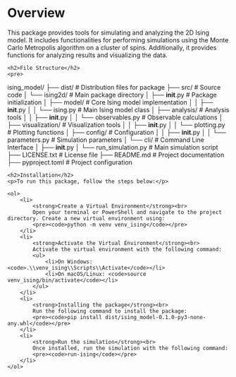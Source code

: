 <!DOCTYPE html>
<html lang="en">
<head>
    <meta charset="UTF-8">
    <meta name="viewport" content="width=device-width, initial-scale=1.0">
    <title>Ising Model Package Documentation</title>
</head>
<body>
    <h1>Overview</h1>
    <p>
        This package provides tools for simulating and analyzing the 2D Ising model. It includes functionalities for performing simulations using the Monte Carlo Metropolis algorithm on a cluster of spins. Additionally, it provides functions for analyzing results and visualizing the data.
    </p>

    <h2>File Structure</h2>
    <pre>
ising_model/
├── dist/                     # Distribution files for package
├── src/                      # Source code
│   └── ising2d/             # Main package directory
│       ├── __init__.py      # Package initialization
│       ├── model/           # Core Ising model implementation
│       │   ├── __init__.py
│       │   └── ising.py     # Main Ising model class
│       ├── analysis/        # Analysis tools
│       │   ├── __init__.py
│       │   └── observables.py # Observable calculations
│       ├── visualization/   # Visualization tools
│       │   ├── __init__.py
│       │   └── plotting.py  # Plotting functions
│       ├── config/         # Configuration
│       │   ├── __init__.py
│       │   └── parameters.py # Simulation parameters
│       └── cli/            # Command Line Interface
│           ├── __init__.py
│           └── run_simulation.py  # Main simulation script
├── LICENSE.txt            # License file
├── README.md             # Project documentation
├── pyproject.toml        # Project configuration
    </pre>

    <h2>Installation</h2>
    <p>To run this package, follow the steps below:</p>

    <ol>
        <li>
            <strong>Create a Virtual Environment</strong><br>
            Open your terminal or PowerShell and navigate to the project directory. Create a new virtual environment using:
            <pre><code>python -m venv venv_ising</code></pre>
        </li>
        <li>
            <strong>Activate the Virtual Environment</strong><br>
            Activate the virtual environment with the following command:
            <ul>
                <li>On Windows: <code>.\\venv_ising\\Scripts\\Activate</code></li>
                <li>On macOS/Linux: <code>source venv_ising/bin/activate</code></li>
            </ul>
        </li>
        <li>
            <strong>Installing the package</strong><br>
            Run the following command to install the package:
            <pre><code>pip install dist/ising_model-0.1.0-py3-none-any.whl</code></pre>
        </li>
        <li>
            <strong>Run the simulation</strong><br>
            Once installed, run the simulation with the following command:
            <pre><code>run-ising</code></pre>
        </li>
    </ol>
</body>
</html>
